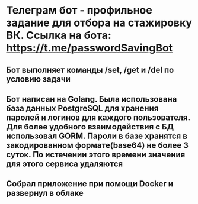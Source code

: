 # Телеграм бот - профильное задание для отбора на стажировку ВК. Ссылка на бота: https://t.me/passwordSavingBot

## Бот выполняет команды /set, /get и /del по условию задачи

## Бот написан на Golang. Была использована база данных PostgreSQL для хранения паролей и логинов для каждого пользователя. Для более удобного взаимодействия с БД использовал GORM. Пароли в базе хранятся в закодированном формате(base64) не более 3 суток. По истечении этого времени значения для этого сервиса удаляются

## Собрал приложение при помощи Docker и развернул в облаке
